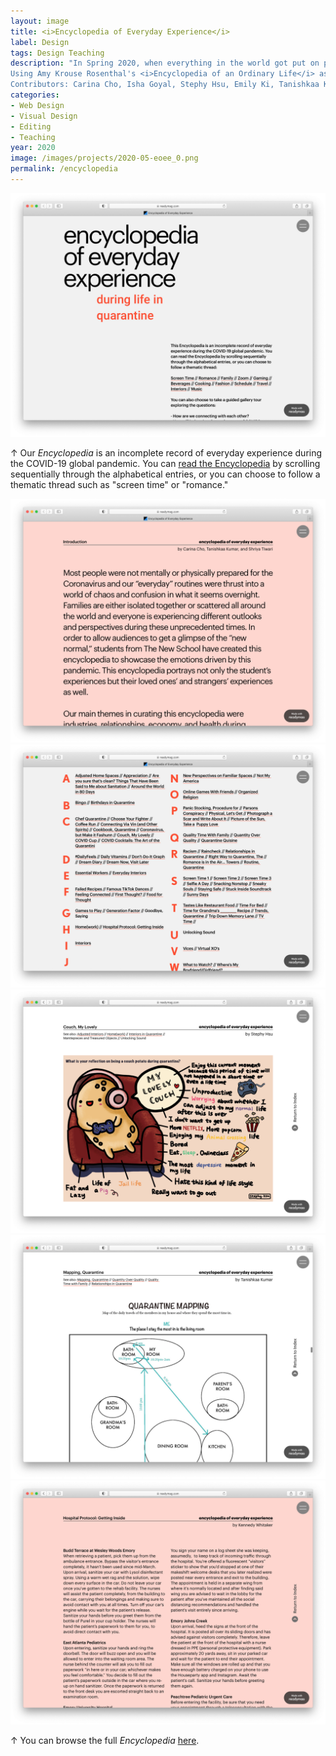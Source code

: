 ```yaml
---
layout: image
title: <i>Encyclopedia of Everyday Experience</i>
label: Design
tags: Design Teaching
description: "In Spring 2020, when everything in the world got put on pause and/or went virtual, so too did my Design Strategies in Everyday Experience course. Everyday life was the subject of the course, and everything about everyday life had suddenly become strange and new. Together, my students and I asked How are we connecting with each other? How will industries change because of COVID?  and What does wellness mean during quarantine?<br><br>
Using Amy Krouse Rosenthal's <i>Encyclopedia of an Ordinary Life</i> as a model, students collaboratively organized their responses into an online encyclopedia of everyday objects, spaces, rituals, and experiences that filled our lives during the early days of the pandemic.<br><br>
Contributors: Carina Cho, Isha Goyal, Stephy Hsu, Emily Ki, Tanishkaa Kumar, Avi Magaram, Lena Malmstrom, Taara Mehta, Amanda Palermo, Sasha Patil, Esther Seo, Rebecca Stobbe, Charis Tang, Shriya Tiwari, Kennedy Whitaker, and Katie Yates."
categories:
- Web Design
- Visual Design
- Editing
- Teaching
year: 2020
image: /images/projects/2020-05-eoee_0.png
permalink: /encyclopedia
---
```


<img src="/images/projects/2020-05-eoee_0.png">
    
<div class="images-right"><p>&uarr; Our <i>Encyclopedia</i> is an incomplete record of everyday experience during the COVID-19 global pandemic. You can <a href="https://readymag.com/hanson/encyclopedia">read the Encyclopedia</a> by scrolling sequentially through the alphabetical entries, or you can choose to follow a thematic thread such as "screen time" or "romance."</p></div>
<section class="clear"></section>

<div class="images-left"><img src="/images/projects/2020-05-eoee_1.png"></div>
<div class="images-right"><img src="/images/projects/2020-05-eoee_2.png"></div>
<section class="clear"></section>

<div class="images-left"><img src="/images/projects/2020-05-eoee_couch.png"></div>
<div class="images-right"><img src="/images/projects/2020-05-eoee_mapping.png"></div>
<section class="clear"></section>

<img src="/images/projects/2020-05-eoee_protocols.png">

<div class="images-right"><p>&uarr; You can browse the full <i>Encyclopedia</i> <a href="https://readymag.com/hanson/encyclopedia">here</a>.</p></div>
